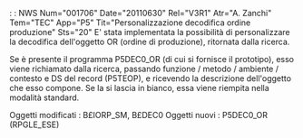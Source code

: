  :  : NWS Num="001706" Date="20110630" Rel="V3R1" Atr="A. Zanchi" Tem="TEC" App="P5" Tit="Personalizzazione decodifica ordine produzione" Sts="20"
E' stata implementata la possibilità di personalizzare la decodifica dell'oggetto OR (ordine di produzione), ritornata dalla ricerca.

Se è presente il programma P5DEC0_OR (di cui si fornisce il prototipo), esso viene richiamato dalla
ricerca, passando funzione / metodo / ambiente / contesto e DS del record (P5TEOP), e ricevendo la
descrizione dell'oggetto che esso compone.
Se la si lascia in bianco, essa viene riempita nella modalità standard.

Oggetti modificati :  B£IORP_SM, B£DEC0
Oggetti nuovi :  P5DEC0_OR (RPGLE_ESE)
